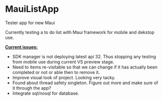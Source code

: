 # MauiListApp
Tester app for new Maui

Currently testing a to do list with Maui framework for mobile and dekstop use.

<b><u>Current issues:</u></b>
<ul>
<li>SDK manager is not deploying latest api 32. Thus stopping any testing from mobile use during current VS preview stage.</li>
<li>Need to items re-visitable so that we can change if it has actually been completed or not or able then to remove it.</li>
<li>Improve visual look of project. Looking very tacky.</li>
<li>Found about thread safety singleton. Figure out more and make sure of it through the app?</li>
<li>Integrate sql/nosql for database.</li>
</ul>
